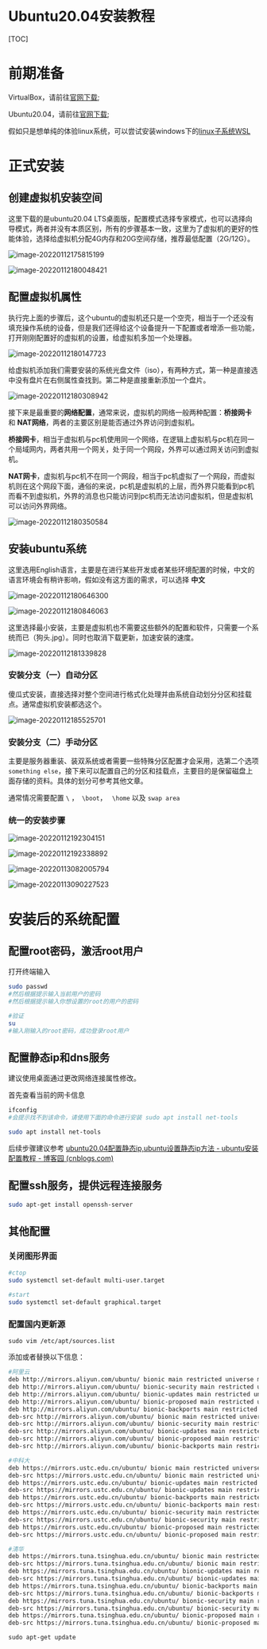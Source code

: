 # Ubuntu20.04安装教程

[TOC]

# 前期准备

VirtualBox，请前往[官网下载](https://www.virtualbox.org/wiki/Downloads);

Ubuntu20.04，请前往[官网下载](https://ubuntu.com/download/desktop);

假如只是想单纯的体验linux系统，可以尝试安装windows下的[linux子系统WSL](https://docs.microsoft.com/en-us/windows/wsl/install)

# 正式安装

## 创建虚拟机安装空间

这里下载的是ubuntu20.04 LTS桌面版，配置模式选择专家模式，也可以选择向导模式，两者并没有本质区别，所有的步骤基本一致，这里为了虚拟机的更好的性能体验，选择给虚拟机分配4G内存和20G空间存储，推荐最低配置（2G/12G）。

![image-20220112175815199](E:\lcsprogram\study_doc\Linux\images\步骤1.png)

![image-20220112180048421](E:\lcsprogram\study_doc\Linux\images\步骤2.png)

## 配置虚拟机属性

执行完上面的步骤后，这个ubuntu的虚拟机还只是一个空壳，相当于一个还没有填充操作系统的设备，但是我们还得给这个设备提升一下配置或者增添一些功能，打开刚刚配置好的虚拟机的设置，给虚拟机多加一个处理器。

![image-20220112180147723](E:\lcsprogram\study_doc\Linux\images\步骤3.png)

给虚拟机添加我们需要安装的系统光盘文件（iso），有两种方式，第一种是直接选中没有盘片在右侧属性查找到。第二种是直接重新添加一个盘片。

![image-20220112180308942](E:\lcsprogram\study_doc\Linux\images\步骤4.png)

接下来是最重要的**网络配置**，通常来说，虚拟机的网络一般两种配置：**桥接网卡** 和 **NAT网络**，两者的主要区别是能否通过外界访问到虚拟机。

**桥接网卡**，相当于虚拟机与pc机使用同一个网络，在逻辑上虚拟机与pc机在同一个局域网内，两者共用一个网关，处于同一个网段，外界可以通过网关访问到虚拟机。

**NAT网卡**，虚拟机与pc机不在同一个网段，相当于pc机虚拟了一个网段，而虚拟机则在这个网段下面，通俗的来说，pc机是虚拟机的上层，而外界只能看到pc机而看不到虚拟机，外界的消息也只能访问到pc机而无法访问虚拟机，但是虚拟机可以访问外界网络。

![image-20220112180350584](E:\lcsprogram\study_doc\Linux\images\步骤5.png)

## 安装ubuntu系统

这里选用English语言，主要是在进行某些开发或者某些环境配置的时候，中文的语言环境会有稍许影响，假如没有这方面的需求，可以选择 **中文**

![image-20220112180646300](E:\lcsprogram\study_doc\Linux\images\步骤6.png)

![image-20220112180846063](E:\lcsprogram\study_doc\Linux\images\步骤7.png)

这里选择最小安装，主要是虚拟机也不需要这些额外的配置和软件，只需要一个系统而已（狗头.jpg）。同时也取消下载更新，加速安装的速度。

![image-20220112181339828](E:\lcsprogram\study_doc\Linux\images\步骤8.png)

### 安装分支（一）自动分区

傻瓜式安装，直接选择对整个空间进行格式化处理并由系统自动划分分区和挂载点。通常虚拟机安装都选这个。

![image-20220112185525701](E:\lcsprogram\study_doc\Linux\images\步骤9.png)

### 安装分支（二）手动分区

主要是服务器重装、装双系统或者需要一些特殊分区配置才会采用，选第二个选项 `something else`，接下来可以配置自己的分区和挂载点，主要目的是保留磁盘上面存储的资料。具体的划分可参考其他文章。

通常情况需要配置 `\` ，` \boot`， ` \home` 以及 `swap area`

### 统一的安装步骤

![image-20220112192304151](E:\lcsprogram\study_doc\Linux\images\步骤10.png)

![image-20220112192338892](E:\lcsprogram\study_doc\Linux\images\步骤11.png)

![image-20220113082005794](E:\lcsprogram\study_doc\Linux\images\步骤12.png)

![image-20220113090227523](E:\lcsprogram\study_doc\Linux\images\步骤13.png)

# 安装后的系统配置

## 配置root密码，激活root用户

打开终端输入

```bash
sudo passwd
#然后根据提示输入当前用户的密码
#然后根据提示输入你想设置的root的用户的密码

#验证
su
#输入刚输入的root密码，成功登录root用户
```

## 配置静态ip和dns服务

建议使用桌面通过更改网络连接属性修改。

首先查看当前的网卡信息

```bash
ifconfig
#会提示找不到该命令，请使用下面的命令进行安装 sudo apt install net-tools

sudo apt install net-tools
```

后续步骤建议参考 [ubuntu20.04配置静态ip,ubuntu设置静态ip方法 - ubuntu安装配置教程 - 博客园 (cnblogs.com)](https://www.cnblogs.com/ubuntuanzhuang/p/13131138.html)

## 配置ssh服务，提供远程连接服务

```bash
sudo apt-get install openssh-server
```

## 其他配置

### 关闭图形界面

```bash
#ctop
sudo systemctl set-default multi-user.target

#start
sudo systemctl set-default graphical.target
```

### 配置国内更新源

`sudo vim /etc/apt/sources.list`

添加或者替换以下信息：

```bash
#阿里云
deb http://mirrors.aliyun.com/ubuntu/ bionic main restricted universe multiverse
deb http://mirrors.aliyun.com/ubuntu/ bionic-security main restricted universe multiverse
deb http://mirrors.aliyun.com/ubuntu/ bionic-updates main restricted universe multiverse
deb http://mirrors.aliyun.com/ubuntu/ bionic-proposed main restricted universe multiverse
deb http://mirrors.aliyun.com/ubuntu/ bionic-backports main restricted universe multiverse
deb-src http://mirrors.aliyun.com/ubuntu/ bionic main restricted universe multiverse
deb-src http://mirrors.aliyun.com/ubuntu/ bionic-security main restricted universe multiverse
deb-src http://mirrors.aliyun.com/ubuntu/ bionic-updates main restricted universe multiverse
deb-src http://mirrors.aliyun.com/ubuntu/ bionic-proposed main restricted universe multiverse
deb-src http://mirrors.aliyun.com/ubuntu/ bionic-backports main restricted universe multiverse

#中科大
deb https://mirrors.ustc.edu.cn/ubuntu/ bionic main restricted universe multiverse
deb-src https://mirrors.ustc.edu.cn/ubuntu/ bionic main restricted universe multiverse
deb https://mirrors.ustc.edu.cn/ubuntu/ bionic-updates main restricted universe multiverse
deb-src https://mirrors.ustc.edu.cn/ubuntu/ bionic-updates main restricted universe multiverse
deb https://mirrors.ustc.edu.cn/ubuntu/ bionic-backports main restricted universe multiverse
deb-src https://mirrors.ustc.edu.cn/ubuntu/ bionic-backports main restricted universe multiverse
deb https://mirrors.ustc.edu.cn/ubuntu/ bionic-security main restricted universe multiverse
deb-src https://mirrors.ustc.edu.cn/ubuntu/ bionic-security main restricted universe multiverse
deb https://mirrors.ustc.edu.cn/ubuntu/ bionic-proposed main restricted universe multiverse
deb-src https://mirrors.ustc.edu.cn/ubuntu/ bionic-proposed main restricted universe multiverse

#清华
deb https://mirrors.tuna.tsinghua.edu.cn/ubuntu/ bionic main restricted universe multiverse
deb-src https://mirrors.tuna.tsinghua.edu.cn/ubuntu/ bionic main restricted universe multiverse
deb https://mirrors.tuna.tsinghua.edu.cn/ubuntu/ bionic-updates main restricted universe multiverse
deb-src https://mirrors.tuna.tsinghua.edu.cn/ubuntu/ bionic-updates main restricted universe multiverse
deb https://mirrors.tuna.tsinghua.edu.cn/ubuntu/ bionic-backports main restricted universe multiverse
deb-src https://mirrors.tuna.tsinghua.edu.cn/ubuntu/ bionic-backports main restricted universe multiverse
deb https://mirrors.tuna.tsinghua.edu.cn/ubuntu/ bionic-security main restricted universe multiverse
deb-src https://mirrors.tuna.tsinghua.edu.cn/ubuntu/ bionic-security main restricted universe multiverse
deb https://mirrors.tuna.tsinghua.edu.cn/ubuntu/ bionic-proposed main restricted universe multiverse
deb-src https://mirrors.tuna.tsinghua.edu.cn/ubuntu/ bionic-proposed main restricted universe multiverse
```

`sudo apt-get update`